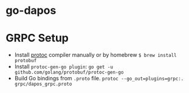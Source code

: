 # go-dapos

# GRPC Setup
- Install [protoc](https://github.com/google/protobuf/releases) compiler manually or by homebrew `$ brew install protobuf`
- Install `protoc-gen-go plugin`: `go get -u github.com/golang/protobuf/protoc-gen-go`
- Build Go bindings from `.proto` file. `protoc --go_out=plugins=grpc:. grpc/dapos_grpc.proto`